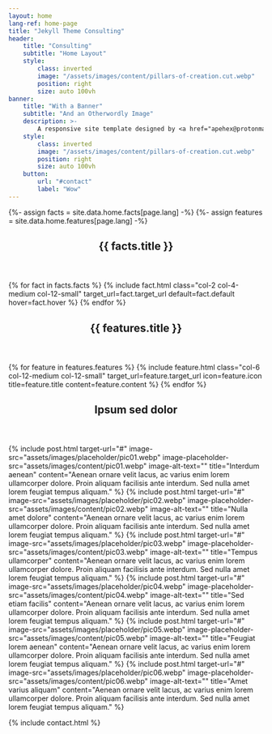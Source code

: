 ```yaml
---
layout: home
lang-ref: home-page
title: "Jekyll Theme Consulting"
header:
    title: "Consulting"
    subtitle: "Home Layout"
    style:
        class: inverted
        image: "/assets/images/content/pillars-of-creation.cut.webp"
        position: right
        size: auto 100vh
banner:
    title: "With a Banner"
    subtitle: "And an Otherwordly Image"
    description: >-
        A responsive site template designed by <a href="apehex@protonmail.com">DM</a> for <a href="https://github.com/apehex">apehex</a>.
    style:
        class: inverted
        image: "/assets/images/content/pillars-of-creation.cut.webp"
        position: right
        size: auto 100vh
    button:
        url: "#contact"
        label: "Wow"
---
```

{%- assign facts = site.data.home.facts[page.lang] -%}
{%- assign features = site.data.home.features[page.lang] -%}
<!-- Section -->
<section id="{{ facts.id }}">
    <header class="major">
        <h2>{{ facts.title }}</h2>
    </header>
    <div class="facts row">
        {% for fact in facts.facts %}
            {% include fact.html class="col-2 col-4-medium col-12-small" target_url=fact.target_url default=fact.default hover=fact.hover %}
        {% endfor %}
    </div>
</section>

<!-- Section -->
<section id="{{ features.id }}" class="inverted">
    <header class="major">
        <h2>{{ features.title }}</h2>
    </header>
    <div class="features row gtr-100">
        {% for feature in features.features %}
            {% include feature.html class="col-6 col-12-medium col-12-small" target_url=feature.target_url icon=feature.icon title=feature.title content=feature.content %}
        {% endfor %}
    </div>
</section>

<!-- Section -->
<section>
    <header class="major">
        <h2>Ipsum sed dolor</h2>
    </header>
    <div class="posts">
        {% include post.html target-url="#" image-src="assets/images/placeholder/pic01.webp" image-placeholder-src="assets/images/content/pic01.webp" image-alt-text="" title="Interdum aenean" content="Aenean ornare velit lacus, ac varius enim lorem ullamcorper dolore. Proin aliquam facilisis ante interdum. Sed nulla amet lorem feugiat tempus aliquam." %}
        {% include post.html target-url="#" image-src="assets/images/placeholder/pic02.webp" image-placeholder-src="assets/images/content/pic02.webp" image-alt-text="" title="Nulla amet dolore" content="Aenean ornare velit lacus, ac varius enim lorem ullamcorper dolore. Proin aliquam facilisis ante interdum. Sed nulla amet lorem feugiat tempus aliquam." %}
        {% include post.html target-url="#" image-src="assets/images/placeholder/pic03.webp" image-placeholder-src="assets/images/content/pic03.webp" image-alt-text="" title="Tempus ullamcorper" content="Aenean ornare velit lacus, ac varius enim lorem ullamcorper dolore. Proin aliquam facilisis ante interdum. Sed nulla amet lorem feugiat tempus aliquam." %}
        {% include post.html target-url="#" image-src="assets/images/placeholder/pic04.webp" image-placeholder-src="assets/images/content/pic04.webp" image-alt-text="" title="Sed etiam facilis" content="Aenean ornare velit lacus, ac varius enim lorem ullamcorper dolore. Proin aliquam facilisis ante interdum. Sed nulla amet lorem feugiat tempus aliquam." %}
        {% include post.html target-url="#" image-src="assets/images/placeholder/pic05.webp" image-placeholder-src="assets/images/content/pic05.webp" image-alt-text="" title="Feugiat lorem aenean" content="Aenean ornare velit lacus, ac varius enim lorem ullamcorper dolore. Proin aliquam facilisis ante interdum. Sed nulla amet lorem feugiat tempus aliquam." %}
        {% include post.html target-url="#" image-src="assets/images/placeholder/pic06.webp" image-placeholder-src="assets/images/content/pic06.webp" image-alt-text="" title="Amet varius aliquam" content="Aenean ornare velit lacus, ac varius enim lorem ullamcorper dolore. Proin aliquam facilisis ante interdum. Sed nulla amet lorem feugiat tempus aliquam." %}
    </div>
</section>

{% include contact.html %}
